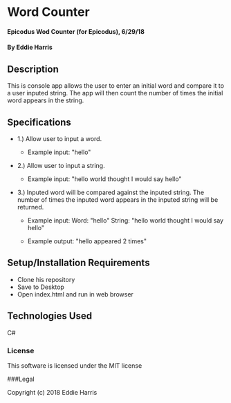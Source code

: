# Word Counter

#### Epicodus Wod Counter (for Epicodus), 6/29/18
#### By Eddie Harris


## Description

This is console app allows the user to enter an initial word and compare it to a user inputed string. The app will then count the number of times the initial word appears in the string.

## Specifications

- 1.) Allow user to input a word.

   - Example input: "hello"

- 2.) Allow user to input a string.

  - Example input: "hello world thought I would say hello"

- 3.) Inputed word will be compared against the inputed string. The number of times the inputed word appears in the inputed string will be returned.

    - Example input:
      Word: "hello"
      String: "hello world thought I would say hello"

    - Example output: "hello appeared 2 times"


## Setup/Installation Requirements

* Clone his repository
* Save to Desktop
* Open index.html and run in web browser


## Technologies Used

C#


### License

This software is licensed under the MIT license

###Legal

Copyright (c) 2018 Eddie Harris
